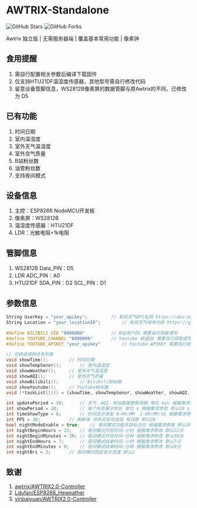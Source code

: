 # AWTRIX-Standalone
![GitHub Stars](https://img.shields.io/github/stars/zys91/AWTRIX-Standalone.svg?style=flat-square&label=Stars&logo=github)
![GitHub Forks](https://img.shields.io/github/forks/zys91/AWTRIX-Standalone.svg?style=flat-square&label=Forks&logo=github)

Awtrix 独立版 | 无需服务器端 | 覆盖基本常用功能 | 像素钟

## 食用提醒

1. 需自行配置相关参数后编译下载固件
2. 仅支持HTU21DF温湿度传感器，其他型号需自行修改代码
3. 留意设备管脚信息，WS2812B像素屏的数据管脚与原Awtrix的不同，已修改为 D5

## 已有功能
1. 时间日期
2. 室内温湿度
3. 室外天气温湿度
4. 室外空气质量
5. B站粉丝数
6. 油管粉丝数
7. 支持夜间模式

## 设备信息
1. 主控：ESP8266 NodeMCU开发板
2. 像素屏：WS2812B
3. 温湿度传感器：HTU21DF
4. LDR：光敏电阻+1k电阻

## 管脚信息
1. WS2812B		Data_PIN：D5
2. LDR			ADC_PIN：A0
3. HTU21DF		SDA_PIN：D2	SCL_PIN：D1

## 参数信息
```C
String UserKey = "your_apikey";			// 和风天气API私钥 https://dev.heweather.com/docs/start/ 需要自行申请
String Location = "your_locationID";		// 和风天气城市代码 https://github.com/qwd/LocationList/blob/master/China-City-List-latest.csv Location_ID 需要自行查询

#define BILIBILI_UID "0000000"			// B站用户ID 需要自行获取填写
#define YOUTUBE_CHANNEL "0000000"		// Youtube 频道ID 需要自行获取填写
#define YOUTUBE_APIKEY "your_apikey"		// Youtube APIKEY 需要自行获取填写

// 可供选择的任务列表
void showTime();		// 时间日期
void showTempSenor();		// 室内温湿度
void showWeather();		// 室外天气温湿度
void showAQI();			// 室外空气质量
void showBilibili();		// Bilibili粉丝数
void showYoutube();		// Youtube粉丝数
void (*taskList[])() = {showTime, showTempSenor, showWeather, showAQI, showBilibili, showYoutube}; // 在此处根据需求自行调节任务开关和顺序

int updatePeriod = 30;		// 天气、AQI、粉丝数据更新周期 单位 min 根据需求修改 默认30 min
int showPeriod = 10;		// 每个任务展示时长 单位 s 根据需求修改 默认10 s
int timeShowType = 0;		// 时间显示类型 0-HH:MM  1-HH:MM:SS 根据需求修改 默认0-HH:MM
int FPS = 30;			// 刷新率 并非实际可达值 有误差 默认30
bool nightModeEnable = true;	// 夜间模式功能开启标志位 根据需求修改 默认开
int nightBeginHours = 22;	// 夜间模式开启时间-小时 根据需求修改 默认22点
int nightBeginMinutes = 30;	// 夜间模式开启时间-分钟 根据需求修改 默认30分
int nightEndHours = 7;		// 夜间模式结束时间-小时 根据需求修改 默认7点
int nightEndMinutes = 0;	// 夜间模式结束时间-分钟 根据需求修改 默认0分
int nightBri = 2;		// 夜间模式固定显示亮度 默认2
```
## 致谢
1. [awtrix/AWTRIX2.0-Controller](https://github.com/awtrix/AWTRIX2.0-Controller)
2. [Ldufan/ESP8266_Heweather](https://github.com/Ldufan/ESP8266_Heweather)
3. [yinbaiyuan/AWTRIX2.0-Controller](https://github.com/yinbaiyuan/AWTRIX2.0-Controller)

